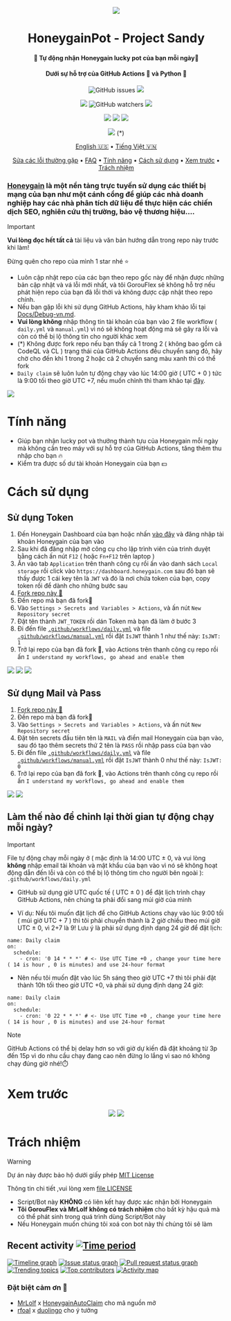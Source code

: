 <p align="center">
<img src="/Img/Banner.png">
</p>
<h1 align="center">HoneygainPot - Project Sandy</h1>
<h4 align="center">🐝 Tự động nhận Honeygain lucky pot của bạn mỗi ngày🍯 </h4>
<h4 align="center">Dưới sự hỗ trợ của GitHub Actions 🐙 và Python 🐍</h4>
<p align="center">
<img alt="GitHub issues" src="https://img.shields.io/github/issues/gorouflex/HoneygainPot?style=flat">
<img src="https://img.shields.io/github/forks/gorouflex/HoneygainPot?style=flat">
<p align="center">
<img src="https://img.shields.io/github/stars/gorouflex/HoneygainPot?style=flat">
<img alt="GitHub watchers" src="https://img.shields.io/github/watchers/gorouflex/HoneygainPot?style=flat">
<img src="https://img.shields.io/github/contributors/gorouflex/HoneygainPot?style=flat">
</p>
<p align="center">
<a href="https://github.com/gorouflex/HoneygainPot/actions/workflows/codeql.yml"><img src="https://github.com/gorouflex/HoneygainPot/actions/workflows/codeql.yml/badge.svg"></a>
<a href="https://github.com/gorouflex/HoneygainPot/actions/workflows/cl.yml"><img src="https://github.com/gorouflex/HoneygainPot/actions/workflows/cl.yml/badge.svg"></a>
<a href="https://github.com/gorouflex/HoneygainPot/actions/workflows/daily.yml"><img src="https://github.com/gorouflex/HoneygainPot/actions/workflows/daily.yml/badge.svg"></a>
</p>
<p align="center">
<a href="https://github.com/gorouflex/HoneygainPot/actions/workflows/manual.yml"><img src="https://github.com/gorouflex/HoneygainPot/actions/workflows/manual.yml/badge.svg"></a> (*)
</p>
<p align="center">
  <a href="https://github.com/gorouflex/HoneygainPot/">English 🇺🇸</a>
  •
  <a href="README-vn.md">Tiếng Việt 🇻🇳</a>
<p align="center">
  <a href="Debug-vn.md">Sửa các lỗi thường gặp</a>
  •
  <a href="FAQ-vn.md">FAQ</a>  
  •
  <a href="#tính-năng">Tính năng</a>
  •
  <a href="#cách-sử-dụng">Cách sử dụng</a>
  •
  <a href="#xem-trước">Xem trước</a>
  •
  <a href="#trách-nhiệm">Trách nhiệm</a>  
</p>

  ### [Honeygain](https://r.honeygain.me/BADBO762DE)  là một nền tảng trực tuyến sử dụng các thiết bị mạng của bạn như một cánh cổng để giúp các nhà doanh nghiệp hay các nhà phân tích dữ liệu để thực hiện các chiến dịch SEO, nghiên cứu thị trường, bảo vệ thương hiệu....


> [!IMPORTANT]
> **Vui lòng đọc hết tất cả** tài liệu và văn bản hướng dẫn trong repo này trước khi làm!
> 
> Đừng quên cho repo của mình 1 star nhé ⭐ 
> - Luôn cập nhật repo của các bạn theo repo gốc này để nhận được những bản cập nhật và vá lỗi mới nhất, và tôi GorouFlex sẽ không hỗ trợ nếu phát hiện repo của bạn đã lỗi thời và không được cập nhật theo repo chính.
> - Nếu bạn gặp lỗi khi sử dụng GitHub Actions, hãy kham khảo lỗi tại [Docs/Debug-vn.md](Debug-vn.md).
> - **Vui lòng không** nhập thông tin tài khoản của bạn vào 2 file workflow ( `daily.yml` và `manual.yml`)  vì nó sẽ không hoạt động mà sẽ gây ra lỗi và còn có thể bị lộ thông tin cho người khác xem
> - (*) Không được fork repo nếu bạn thấy cả 1 trong 2 ( không bao gồm cả CodeQL và CL ) trạng thái của GitHub Actions đều chuyển sang đỏ, hãy chờ cho đến khi 1 trong 2 hoặc cả 2 chuyển sang màu xanh thì có thể fork
> - `Daily claim` sẽ luôn luôn tự động chạy vào lúc 14:00 giờ ( UTC + 0 ) tức là 9:00 tối theo giờ UTC +7, nếu muốn chỉnh thì tham khảo tại [đây](https://github.com/gorouflex/HoneygainPot/blob/main/Docs/README-vn.md#l%C3%A0m-th%E1%BA%BF-n%C3%A0o-%C4%91%E1%BB%83-ch%E1%BB%89nh-l%E1%BA%A1i-th%E1%BB%9Di-gian-t%E1%BB%B1-%C4%91%E1%BB%99ng-ch%E1%BA%A1y-m%E1%BB%97i-ng%C3%A0y).
> <img src="https://i.imgur.com/htGeFlY.jpg">
  
# Tính năng

- Giúp bạn nhận lucky pot và thưởng thành tựu của Honeygain mỗi ngày mà không cần treo máy với sự hỗ trợ của GitHub Actions, tăng thêm thu nhập cho bạn 🔥
- Kiểm tra được số dư tài khoản Honeygain của bạn 💵

# Cách sử dụng

## Sử dụng Token

  1. Đến Honeygain Dashboard của bạn hoặc nhấn [vào đây](https://dashboard.honeygain.com/) và đăng nhập tài khoản Honeygain của bạn vào
  2. Sau khi đã đăng nhập mở công cụ cho lập trình viên của trình duyệt bằng cách ấn nút `F12` ( hoặc `Fn+F12` trên laptop )
  3. Ấn vào tab  `Application` trên thanh công cụ rồi ấn vào danh sách `Local storage` rồi click vào `https://dashboard.honeygain.com` sau đó bạn sẽ thấy được 1 cái key tên là `JWT` và đó là nơi chứa token của bạn, copy token rồi để dành cho những bước sau
  4. [Fork repo này 🍴](https://github.com/gorouflex/HoneygainPot/fork)  
  5. Đến repo mà bạn đã fork🍴
  6. Vào `Settings > Secrets and Variables > Actions`, và ấn nút `New Repository secret`
  7. Đặt tên thành `JWT_TOKEN` rồi dán Token mà bạn đã làm ở bước 3
  8. Đi đến file [`.github/workflows/daily.yml`](https://github.com/gorouflex/HoneygainPot/blob/main/.github/workflows/daily.yml) và file [`.github/workflows/manual.yml`](https://github.com/gorouflex/HoneygainPot/blob/main/.github/workflows/manual.yml) rồi đặt `IsJWT` thành 1 như thế này: `IsJWT: 1`
  9. Trở lại repo của bạn đã fork 🍴, vào Actions trên thanh công cụ repo rồi ấn `I understand my workflows, go ahead and enable them`

<p align="left">
  <img src="/Img/get_token.png">
  <img src="/Img/GitSettings-Token.png">
  <img src="/Img/IsJWT(1).png">
</p>

## Sử dụng Mail và Pass

  1. [Fork repo này 🍴](https://github.com/gorouflex/HoneygainPot/fork)  
  2. Đến repo mà bạn đã fork🍴
  3. Vào `Settings > Secrets and Variables > Actions`, và ấn nút `New Repository secret`
  4. Đặt tên secrets đầu tiên tên là `MAIL` và điền mail Honeygain của bạn vào, sau đó tạo thêm secrets thứ 2 tên là `PASS` rồi nhập pass của bạn vào
  5. Đi đến file [`.github/workflows/daily.yml`](https://github.com/gorouflex/HoneygainPot/blob/main/.github/workflows/daily.yml) và file [`.github/workflows/manual.yml`](https://github.com/gorouflex/HoneygainPot/blob/main/.github/workflows/manual.yml) rồi đặt `IsJWT` thành 0 như thế này: `IsJWT: 0`
  6. Trở lại repo của bạn đã fork 🍴, vào Actions trên thanh công cụ repo rồi ấn `I understand my workflows, go ahead and enable them`

<p align="left">
  <img src="/Img/GitSettings.png">
  <img src="/Img/IsJWT(0).png">
</p>


## Làm thế nào để chỉnh lại thời gian tự động chạy mỗi ngày?

> [!IMPORTANT]
File tự động chạy mỗi ngày ở ( mặc định là 14:00 UTC ± 0, và vui lòng **không** nhập email tài khoản và mật khẩu của bạn vào vì nó sẽ không hoạt động dẫn đến lỗi và còn có thể bị lộ thông tim cho người bên ngoài ): `.github/workflows/daily.yml`

- GitHub sử dụng giờ UTC quốc tế ( UTC ± 0 ) để đặt lịch trình chạy GitHub Actions, nên chúng ta phải đổi sang múi giờ của mình

- Ví dụ: Nếu tôi muốn đặt lịch để cho GitHub Actions chạy vào lúc 9:00 tối ( múi giờ UTC + 7 ) thì tôi phải chuyển thành là 2 giờ chiều theo múi giờ UTC ± 0, vì 2+7 là 9!
Lưu ý là phải sử dụng định dạng 24 giờ để đặt lịch: 

```
name: Daily claim
on:
  schedule:
    - cron: '0 14 * * *' # <- Use UTC Time +0 , change your time here ( 14 is hour , 0 is minutes) and use 24-hour format
```

- Nên nếu tôi muốn đặt vào lúc 5h sáng theo giờ UTC +7 thì tôi phải đặt thành 10h tối theo giờ UTC +0, và phải sử dụng định dạng 24 giờ:

```
name: Daily claim
on:
  schedule:
    - cron: '0 22 * * *' # <- Use UTC Time +0 , change your time here ( 14 is hour , 0 is minutes) and use 24-hour format
```

> [!NOTE]
> GitHub Actions có thể bị delay hơn so với giờ dự kiến đã đặt khoảng từ 3p đến 15p vì do nhu cầu chạy đang cao nên đừng lo lắng vì sao nó không chạy đúng giờ nhé!⏱️

# Xem trước

<p align="center">
  <img src="/Img/preview.png">
  <img src="/Img/preview-1.png">
</p>

# Trách nhiệm

> [!WARNING]
> Dự án này được bảo hộ dưới giấy phép [MIT License](https://mit-license.org/)
> 
> Thông tin chi tiết ,vui lòng xem [file LICENSE](/LICENSE)
> - Script/Bot này **KHÔNG** có liên kết hay được xác nhận bởi Honeygain
> - **Tôi GorouFlex và MrLolf** **không có trách nhiệm** cho bất kỳ hậu quả mà có thể phát sinh trong quá trình dùng Script/Bot này
> - Nếu Honeygain muốn chúng tôi xoá con bot này thì chúng tôi sẽ làm

## Recent activity [![Time period](https://images.repography.com/44739709/gorouflex/HoneygainPot/recent-activity/tXCw9M5i0HgQ3S3BsxKFTCsKpg43C6MCG6gN6bnFCTc/fRHoqaVaReVH-CrjejSHavn1gHM4SFsKAtm_P7QJivk_badge.svg)](https://repography.com)
[![Timeline graph](https://images.repography.com/44739709/gorouflex/HoneygainPot/recent-activity/tXCw9M5i0HgQ3S3BsxKFTCsKpg43C6MCG6gN6bnFCTc/fRHoqaVaReVH-CrjejSHavn1gHM4SFsKAtm_P7QJivk_timeline.svg)](https://github.com/gorouflex/HoneygainPot/commits)
[![Issue status graph](https://images.repography.com/44739709/gorouflex/HoneygainPot/recent-activity/tXCw9M5i0HgQ3S3BsxKFTCsKpg43C6MCG6gN6bnFCTc/fRHoqaVaReVH-CrjejSHavn1gHM4SFsKAtm_P7QJivk_issues.svg)](https://github.com/gorouflex/HoneygainPot/issues)
[![Pull request status graph](https://images.repography.com/44739709/gorouflex/HoneygainPot/recent-activity/tXCw9M5i0HgQ3S3BsxKFTCsKpg43C6MCG6gN6bnFCTc/fRHoqaVaReVH-CrjejSHavn1gHM4SFsKAtm_P7QJivk_prs.svg)](https://github.com/gorouflex/HoneygainPot/pulls)
[![Trending topics](https://images.repography.com/44739709/gorouflex/HoneygainPot/recent-activity/tXCw9M5i0HgQ3S3BsxKFTCsKpg43C6MCG6gN6bnFCTc/fRHoqaVaReVH-CrjejSHavn1gHM4SFsKAtm_P7QJivk_words.svg)](https://github.com/gorouflex/HoneygainPot/commits)
[![Top contributors](https://images.repography.com/44739709/gorouflex/HoneygainPot/recent-activity/tXCw9M5i0HgQ3S3BsxKFTCsKpg43C6MCG6gN6bnFCTc/fRHoqaVaReVH-CrjejSHavn1gHM4SFsKAtm_P7QJivk_users.svg)](https://github.com/gorouflex/HoneygainPot/graphs/contributors)
[![Activity map](https://images.repography.com/44739709/gorouflex/HoneygainPot/recent-activity/tXCw9M5i0HgQ3S3BsxKFTCsKpg43C6MCG6gN6bnFCTc/fRHoqaVaReVH-CrjejSHavn1gHM4SFsKAtm_P7QJivk_map.svg)](https://github.com/gorouflex/HoneygainPot/commits)

### Đặt biệt cảm ơn 💖
- [MrLolf](https://github.com/MrLoLf/) x [HoneygainAutoClaim](https://github.com/MrLoLf/HoneygainAutoClaim) cho mã nguồn mở
- [rfoal](https://github.com/rfoel/) x [duolingo](https://github.com/rfoel/duolingo) cho ý tưởng
